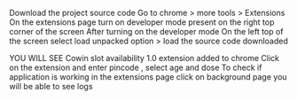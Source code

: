 Download the project source code
Go to chrome > more tools > Extensions
On the extensions page turn on developer mode present on the right top corner of the screen
After turning on the developer mode
On the left top of the screen select load unpacked option > load the source code downloaded

YOU WILL SEE Cowin slot availability 1.0 extension added to chrome
Click on the extension and enter pincode , select age and dose
To check if application is working in the extensions page click on background page you will be able to see logs
